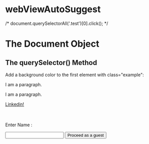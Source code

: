 # webViewAutoSuggest

<!DOCTYPE html>
<html>
<body>
/*
document.querySelectorAll('.test')[0].click();
*/
<h1>The Document Object</h1>
<h2>The querySelector() Method</h2>

<p>Add a background color to the first element with class="example":</p>

<p class="example">I am a paragraph.</p>
<p class="example">I am a paragraph.</p> 
<a href="https://www.linkedin.com/feed/" class="test">Linkedin!</a>
<br/>
<br/>
<br/>
<p class="textI">Enter Name :</p>
<input label="E-Mail-Adresse" required="" type="email" dir="ltr" id="e-mail-adresse-input-element-id-12977c35-c755-4409-ac5e-1cf0e3c63b69" name="E-Mail-Adresse" autocomplete="email" class="input sdasdas" value="">
<button type="submit" aria-label="Proceed as a guest" class="sc-ifAKCX jlhwmy" onclick="myFunction('Demo Button')">Proceed as a guest</button>

<script>
function myFunction(value) {
  alert(value);
}
document.querySelectorAll(".example")[1].style.backgroundColor = "red";
document.querySelectorAll(".example")[1].style.color = "white";
document.querySelector(".textI").style.color = "red"
document.querySelector("input.input").style.backgroundColor = "red";
document.querySelector("input.sdasdas").style.color = "white";
document.querySelector("input.sdasdas").style.color = "white";
document.querySelector("input.sdasdas").value = "Shubhamay Das";
document.querySelector("button.jlhwmy").click();
</script>

</body>
</html>
